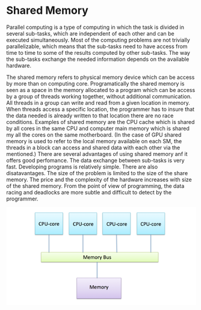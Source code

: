 # Shared Memory

Parallel computing is a type of computing in which the task is divided in several sub-tasks, which are independent of each other and can be executed simultaneously. Most of the computing problems are not trivially parallelizable, which means that the sub-tasks need to have access from time to time to some of the results computed by other sub-tasks. The way the sub-tasks exchange the needed information depends on the available hardware. 

The shared memory refers to physical memory device which can be access by more than on computing core. Programatically the shared memory is seen as a space in the memory allocated to a program which can be access by a group of threads working together, without additional communication. All threads in a group can write and read from a given location in memory. When threads access a specific location, the programmer has to insure that the data needed is already written to that location there are no race conditions. Examples of shared memory are the CPU cache which is shared by all cores in the same CPU and computer main memory which is shared my all the cores on the same motherboard. (In the case of GPU shared memory is used to refer to the local memory available on each SM, the threads in a block can access and shared data with each other via the mentioned.) There are several advantages of using shared memory anf it offers good perfomance. The data exchange between sub-tasks is very fast. Developing programs is relatively simple. There are also disatavantages. The size of the problem is limited to the size of the share memory. The price and the complexity of the hardware increases with size of the shared memory. From the point of view of programming, the data racing and deadlocks are more subtle and difficult to detect by the programmer.


![Memory structure of Modern computer](images/shared-memory-architecture.png)
